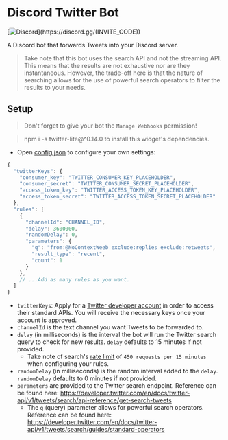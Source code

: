 # Discord Twitter Bot

[![Discord](https://discordapp.com/api/guilds/(GUILD_ID)/embed.png)](https://discord.gg/(INVITE_CODE)) 

A Discord bot that forwards Tweets into your Discord server.

> Take note that this bot uses the search API and not the streaming API. This means that the results are not exhaustive nor are they instantaneous. However, the trade-off here is that the nature of searching allows for the use of powerful search operators to filter the results to your needs.

## Setup

> Don't forget to give your bot the `Manage Webhooks` permission!

> npm i -s twitter-lite@^0.14.0 to install this widget's dependencies.

- Open [config.json](https://github.com/peterthehan/discord-twitter-bot/blob/master/config.json) to configure your own settings:

```js
{
  "twitterKeys": {
    "consumer_key": "TWITTER_CONSUMER_KEY_PLACEHOLDER",
    "consumer_secret": "TWITTER_CONSUMER_SECRET_PLACEHOLDER",
    "access_token_key": "TWITTER_ACCESS_TOKEN_KEY_PLACEHOLDER",
    "access_token_secret": "TWITTER_ACCESS_TOKEN_SECRET_PLACEHOLDER"
  },
  "rules": [
    {
      "channelId": "CHANNEL_ID",
      "delay": 3600000,
      "randomDelay": 0,
      "parameters": {
        "q": "from:@NoContextWeeb exclude:replies exclude:retweets",
        "result_type": "recent",
        "count": 1
      }
    },
    // ...Add as many rules as you want.
  ]
}
```

- `twitterKeys`: Apply for a [Twitter developer account](https://developer.twitter.com/en/apply-for-access) in order to access their standard APIs. You will receive the necessary keys once your account is approved.
- `channelId` is the text channel you want Tweets to be forwarded to.
- `delay` (in milliseconds) is the interval the bot will run the Twitter search query to check for new results. `delay` defaults to 15 minutes if not provided.
  - Take note of search's [rate limit](https://developer.twitter.com/en/docs/twitter-api/v1/rate-limits) of `450 requests per 15 minutes` when configuring your rules.
- `randomDelay` (in milliseconds) is the random interval added to the `delay`. `randomDelay` defaults to 0 minutes if not provided.
- `parameters` are provided to the Twitter search endpoint. Reference can be found here: https://developer.twitter.com/en/docs/twitter-api/v1/tweets/search/api-reference/get-search-tweets
  - The `q` (query) parameter allows for powerful search operators. Reference can be found here: https://developer.twitter.com/en/docs/twitter-api/v1/tweets/search/guides/standard-operators